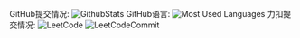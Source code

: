

<!--
**luoye6/luoye6** is a ✨ _special_ ✨ repository because its `README.md` (this file) appears on your GitHub profile.

Here are some ideas to get you started:

- 🔭 I’m currently working on ...
- 🌱 I’m currently learning ...
- 👯 I’m looking to collaborate on ...
- 🤔 I’m looking for help with ...
- 💬 Ask me about ...
- 📫 How to reach me: ...
- 😄 Pronouns: ...
- ⚡ Fun fact: ...
-->
GitHub提交情况:
![GithubStats](https://github-readme-stats.vercel.app/api?username=luoye6&show_icons=true&theme=dark&count_private=true)
GitHub语言:
![Most Used Languages](https://github-readme-stats.vercel.app/api/top-langs/?username=luoye6&theme=dark&layout=compact)
力扣提交情况:
![LeetCode](https://xingqiu-tuchuang-1256524210.cos.ap-shanghai.myqcloud.com/5563/image-20230114192612762.png)
![LeetCodeCommit](https://xingqiu-tuchuang-1256524210.cos.ap-shanghai.myqcloud.com/5563/image-20230114192629378.png)
